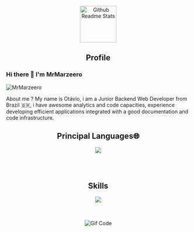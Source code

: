 

<p align="center">
 <img width="100px" src="https://res.cloudinary.com/anuraghazra/image/upload/v1594908242/logo_ccswme.svg" align="center" alt="Github Readme Stats" />
 <h2 align="center">Profile</h2>
</p>

### Hi there 👋 I'm MrMarzeero
<img src="https://komarev.com/ghpvc/?username=MrMarzeero" alt="MrMarzeero" />

<div>
 <p>
  About me ? My name is Otávio, i am a Junior Backend Web Developer from Brazil 🇧🇷, i have awesome analytics and code capacities, experience developing efficient applications integrated with a good documentation and code infrastructure. 
</p>

 <h2 align="center">Principal Languages🌐</h2> 
<div  display="flex" , align="center"> 
<p align="center">
  <a href="https://skillicons.dev">
    <img src="https://skillicons.dev/icons?i=git,js,ts,c,java" />
  </a>
</p>
</div>
  <br></br>

<div  display="flex" , align="center"> 

<h2 align="center">Skills</h2>
<div  display="flex" , align="center"> 
<p align="center">
  <a href="https://skillicons.dev">
    <img src="https://skillicons.dev/icons?i=express,nest,prisma,nodejs,docker,mysql,postgresql,mongodb" />
  </a>
</p>
</div>
  <br></br>

<div  display="flex" , align="center"> 

<img align="center" alt="Gif Code" src="https://64.media.tumblr.com/ad0ebf01e41a015c039de09eba75e0ca/tumblr_oz6ok0UkdK1w4t58uo1_540.gif">

</div>


